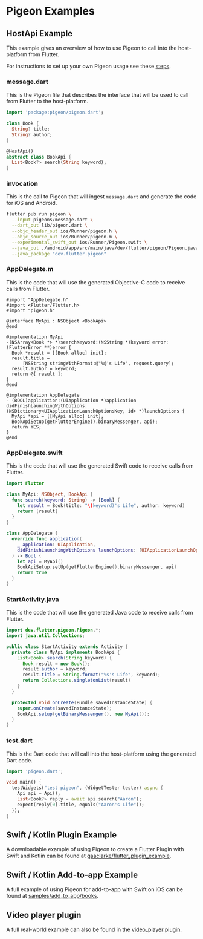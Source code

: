 # Pigeon Examples

## HostApi Example

This example gives an overview of how to use Pigeon to call into the
host-platform from Flutter.

For instructions to set up your own Pigeon usage see these [steps](https://pub.dev/packages/pigeon#usage).

### message.dart

This is the Pigeon file that describes the interface that will be used to call
from Flutter to the host-platform.

```dart
import 'package:pigeon/pigeon.dart';

class Book {
  String? title;
  String? author;
}

@HostApi()
abstract class BookApi {
  List<Book?> search(String keyword);
}
```

### invocation

This is the call to Pigeon that will ingest `message.dart` and generate the code
for iOS and Android.

```sh
flutter pub run pigeon \
  --input pigeons/message.dart \
  --dart_out lib/pigeon.dart \
  --objc_header_out ios/Runner/pigeon.h \
  --objc_source_out ios/Runner/pigeon.m \
  --experimental_swift_out ios/Runner/Pigeon.swift \
  --java_out ./android/app/src/main/java/dev/flutter/pigeon/Pigeon.java \
  --java_package "dev.flutter.pigeon"
```

### AppDelegate.m

This is the code that will use the generated Objective-C code to receive calls
from Flutter.

```objc
#import "AppDelegate.h"
#import <Flutter/Flutter.h>
#import "pigeon.h"

@interface MyApi : NSObject <BookApi>
@end

@implementation MyApi
-(NSArray<Book *> *)searchKeyword:(NSString *)keyword error:(FlutterError **)error {
  Book *result = [[Book alloc] init];
  result.title =
      [NSString stringWithFormat:@"%@'s Life", request.query];
  result.author = keyword;
  return @[ result ];
}
@end

@implementation AppDelegate
- (BOOL)application:(UIApplication *)application
didFinishLaunchingWithOptions:(NSDictionary<UIApplicationLaunchOptionsKey, id> *)launchOptions {
  MyApi *api = [[MyApi alloc] init];
  BookApiSetup(getFlutterEngine().binaryMessenger, api);
  return YES;
}
@end
```

### AppDelegate.swift

This is the code that will use the generated Swift code to receive calls from Flutter.

```swift
import Flutter

class MyApi: NSObject, BookApi {
  func search(keyword: String) -> [Book] {
    let result = Book(title: "\(keyword)'s Life", author: keyword)
    return [result]
  }
}

class AppDelegate {
  override func application(
    _ application: UIApplication,
    didFinishLaunchingWithOptions launchOptions: [UIApplicationLaunchOptionsKey: Any]?
  ) -> Bool {
    let api = MyApi()
    BookApiSetup.setUp(getFlutterEngine().binaryMessenger, api)
    return true
  }
}
```

### StartActivity.java

This is the code that will use the generated Java code to receive calls from Flutter.

```java
import dev.flutter.pigeon.Pigeon.*;
import java.util.Collections;

public class StartActivity extends Activity {
  private class MyApi implements BookApi {
    List<Book> search(String keyword) {
      Book result = new Book();
      result.author = keyword;
      result.title = String.format("%s's Life", keyword);
      return Collections.singletonList(result)
    }
  }

  protected void onCreate(Bundle savedInstanceState) {
    super.onCreate(savedInstanceState);
    BookApi.setup(getBinaryMessenger(), new MyApi());
  }
}
```

### test.dart

This is the Dart code that will call into the host-platform using the generated
Dart code.

```dart
import 'pigeon.dart';

void main() {
  testWidgets("test pigeon", (WidgetTester tester) async {
    Api api = Api();
    List<Book?> reply = await api.search("Aaron");
    expect(reply[0].title, equals("Aaron's Life"));
  });
}

```

## Swift / Kotlin Plugin Example

A downloadable example of using Pigeon to create a Flutter Plugin with Swift and
Kotlin can be found at
[gaaclarke/flutter_plugin_example](https://github.com/gaaclarke/pigeon_plugin_example).

## Swift / Kotlin Add-to-app Example

A full example of using Pigeon for add-to-app with Swift on iOS can be found at
[samples/add_to_app/books](https://github.com/flutter/samples/tree/master/add_to_app/books).

## Video player plugin

A full real-world example can also be found in the
[video_player plugin](https://github.com/flutter/packages/tree/main/packages/video_player).
